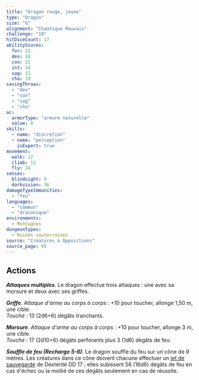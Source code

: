 ```yaml
---
title: "Dragon rouge, jeune"
type: "Dragon"
size: "G"
alignment: "Chaotique Mauvais"
challenge: "10"
hitDiceCount: 17
abilityScores:
  for: 23
  dex: 10
  con: 21
  int: 14
  sag: 11
  cha: 19
savingThrows: 
  - "dex"
  - "con"
  - "sag"
  - "cha"
ac: 
  armorType: "armure naturelle"
  value: 8
skills: 
  - name: "discretion"
  - name: "perception"
    isExpert: true
movement: 
  walk: 12
  climb: 12
  fly: 24
senses: 
  blindsight: 9
  darkvision: 36
damageTypeImmunities: 
  - "feu"
languages: 
  - "commun"
  - "draconique"
environments:
  - Montagnes
dungeonTypes:
  - Ruines souterraines
source: "Créatures & Oppositions"
source_page: 95
---
```

## Actions
_**Attaques multiples**_. Le dragon effectue trois attaques : une avec sa morsure et deux avec ses griffes.

_**Griffe**_. _Attaque d'arme au corps à corps_ : +10 pour toucher, allonge 1,50 m, une cible.  
_Touché_ : 13 (2d6+6) dégâts tranchants.

_**Morsure**_. _Attaque d'arme au corps à corps_ : +10 pour toucher, allonge 3 m, une cible.  
_Touché_ : 17 (2d10+6) dégâts perforants plus 3 (1d6) dégâts de feu.

_**Souffle de feu (Recharge 5-6)**_. Le dragon souffle du feu sur un cône de 9 mètres. Les créatures dans ce cône doivent chacune effectuer un [jet de sauvegarde](/utiliser-les-caracteristiques#jets-de-sauvegarde) de Dextérité DD 17 ; elles subissent 56 (16d6) dégâts de feu en cas d'échec ou la moitié de ces dégâts seulement en cas de réussite.
